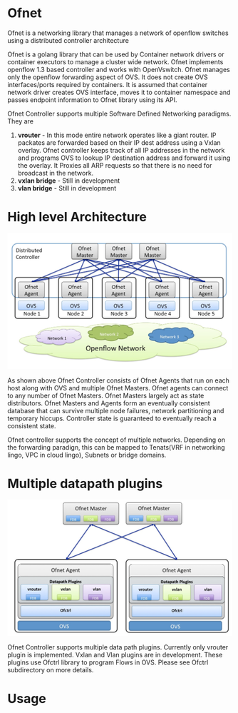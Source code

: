 # Ofnet
Ofnet is a networking library that manages a network of openflow switches using a distributed controller architecture

Ofnet is a golang library that can be used by Container network drivers or container executors to manage a cluster wide network. Ofnet implements openflow 1.3 based controller and works with OpenVswitch. Ofnet manages only the openflow forwarding aspect of OVS. It does not create OVS interfaces/ports required by containers. It is assumed that container network driver creates OVS interface, moves it to container namespace and passes endpoint information to Ofnet library using its API.

Ofnet Controller supports multiple Software Defined Networking paradigms. They are

  1. **vrouter**
    - In this mode entire network operates like a giant router. IP packates are forwarded based on their IP dest address using a Vxlan overlay. Ofnet controller keeps track of all IP addresses in the network and programs OVS to lookup IP destination address and forward it using the overlay. It Proxies all ARP requests so that there is no need for broadcast in the network. 
  2. **vxlan bridge**
    - Still in development
  3. **vlan bridge**
    - Still in development


# High level Architecture
![Architecture](./docs/Architecture.jpg "Architecture")


As shown above Ofnet Controller consists of Ofnet Agents that run on each host along with OVS and multiple Ofnet Masters. Ofnet agents can connect to any number of Ofnet Masters. Ofnet Masters largely act as state distributors. Ofnet Masters and Agents form an eventually consistent database that can survive multiple node failures, network partitioning and temporary hiccups. Controller state is guaranteed to eventually reach a consistent state.

Ofnet controller supports the concept of multiple networks. Depending on the forwarding paradign, this can be mapped to Tenats(VRF in networking lingo, VPC in cloud lingo), Subnets or bridge domains.

# Multiple datapath plugins
![Datapath Plugins](./docs/DatapathPlugins.jpg "Datapath Plugins")

Ofnet Controller supports multiple data path plugins. Currently only vrouter plugin is implemented. Vxlan and Vlan plugins are in development. These plugins use Ofctrl library to program Flows in OVS. Please see Ofctrl subdirectory on more details.

# Usage
